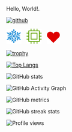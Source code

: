 Hello, World!. 


[<img src='https://cdn.jsdelivr.net/npm/simple-icons@3.0.1/icons/github.svg' alt='github' height='40'>](https://github.com/Mateuszsdeveloper)  

<a href='https://archiveprogram.github.com/'><img src='https://raw.githubusercontent.com/acervenky/animated-github-badges/master/assets/acbadge.gif' width='40' height='40'></a> <a href='https://docs.github.com/en/developers'><img src='https://raw.githubusercontent.com/acervenky/animated-github-badges/master/assets/devbadge.gif' width='40' height='40'></a> <a href='https://docs.github.com/en/github/supporting-the-open-source-community-with-github-sponsors'><img src='https://raw.githubusercontent.com/acervenky/animated-github-badges/master/assets/sponsorbadge.gif' width='35' height='35'></a> 

[![trophy](https://github-profile-trophy.vercel.app/?username=Mateuszsdeveloper)](https://github.com/ryo-ma/github-profile-trophy)

[![Top Langs](https://github-readme-stats.vercel.app/api/top-langs/?username=Mateuszsdeveloper)](https://github.com/anuraghazra/github-readme-stats)

![GitHub stats](https://github-readme-stats.vercel.app/api?username=Mateuszsdeveloper&show_icons=true&count_private=true)  

![GitHub Activity Graph](https://activity-graph.herokuapp.com/graph?username=Mateuszsdeveloper)  

![GitHub metrics](https://metrics.lecoq.io/Mateuszsdeveloper)  

![GitHub streak stats](https://github-readme-streak-stats.herokuapp.com/?user=Mateuszsdeveloper)  

![Profile views](https://gpvc.arturio.dev/Mateuszsdeveloper)  
